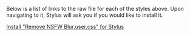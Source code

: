 Below is a list of links to the raw file for each of the styles above. Upon navigating to it, Stylus will ask you if you would like to install it.  

[Install "Remove NSFW Blur.user.css" for Stylus](https://raw.githubusercontent.com/Neop0litan/CSS-Tweaks/main/Stylus/modworkshop.net/Remove%20NSFW%20Blur.user.css)
